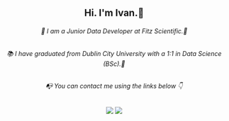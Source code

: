 <h2 align="center"> Hi. I'm Ivan.👋 </h2>

<h6 align="center"> 🧪 I am a Junior Data Developer at Fitz Scientific.🌱</h6>
<h6 align="center"> 📚 I have graduated from Dublin City University with a 1:1 in Data Science (BSc).🌱</h6>
<h6 align="center"> 📭 You can contact me using the links below 👇 </h6>

<div align="center"> 
   <a href="https://www.linkedin.com/in/ivan-fitzpatrick/" target="_blank"><img src="https://img.shields.io/badge/-LinkedIn-%230077B5?style=for-the-badge&logo=linkedin&logoColor=white" target="_blank"></a>  
  <a href="mailto: ivanfpr@gmail.com"><img src="https://img.shields.io/badge/-Gmail-%23333?style=for-the-badge&logo=gmail&logoColor=white" target="_blank"></a>

</div>

<!-- <div align="center">
</div> -->

<!---
iftzp/iftzp is a ✨ special ✨ repository because its `README.md` (this file) appears on your GitHub profile.
You can click the Preview link to take a look at your changes.
--->

<!---

TO DO LIST:
add images to describe final year project.
add links and descriptions in this readme to the different repos that make up my portfolio
